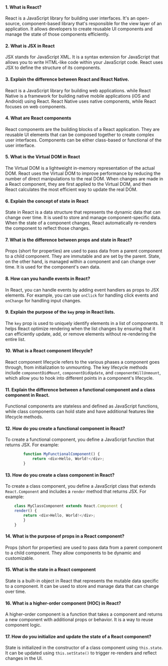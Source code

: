 #### 1. What is React?
   React is a JavaScript library for building user interfaces.  It's an open-source, component-based library that's responsible for the view layer of an application. It allows developers to create reusable UI components and manage the state of those components efficiently.

#### 2. What is JSX in React
   JSX stands for JavaScript XML. It is a syntax extension for JavaScript that allows you to write HTML-like code within your JavaScript code. React uses JSX to define the structure of its components.   
          
#### 3. Explain the difference between React and React Native.
   React is a JavaScript library for building web applications. while React Native is a framework for building native mobile applications (iOS and Android) using React. React Native uses native components, while React focuses on web components.

#### 4. What are React components
   React components are the building blocks of a React application. They are reusable UI elements that can be composed together to create complex user interfaces. Components can be either class-based or functional of the user interface.

#### 5. What is the Virtual DOM in React
   The Virtual DOM is a lightweight in-memory representation of the actual DOM. React uses the Virtual DOM to improve performance by reducing the number of direct manipulations to the real DOM. When changes are made in a React component, they are first applied to the Virtual DOM, and then React calculates the most efficient way to update the real DOM.

#### 6. Explain the concept of state in React
   State in React is a data structure that represents the dynamic data that can change over time. It is used to store and manage component-specific data. When the state of a component changes, React automatically re-renders the component to reflect those changes.

#### 7. What is the difference between props and state in React?
   Props (short for properties) are used to pass data from a parent component to a child component. They are immutable and are set by the parent. State, on the other hand, is managed within a component and can change over time. It is used for the component's own data.

#### 8. How can you handle events in React?
   In React, you can handle events by adding event handlers as props to JSX elements. For example, you can use `onClick` for handling click events and `onChange` for handling input changes.

#### 9. **Explain the purpose of the `key` prop in React lists.**
   The `key` prop is used to uniquely identify elements in a list of components. It helps React optimize rendering when the list changes by ensuring that it can efficiently update, add, or remove elements without re-rendering the entire list.

#### 10. What is a React component lifecycle?
   React component lifecycle refers to the various phases a component goes through, from initialization to unmounting. The key lifecycle methods include `componentDidMount`, `componentDidUpdate`, and `componentWillUnmount`, which allow you to hook into different points in a component's lifecycle.

#### 11. **Explain the difference between a functional component and a class component in React.**
   Functional components are stateless and defined as JavaScript functions, while class components can hold state and have additional features like lifecycle methods.

#### 12. **How do you create a functional component in React?**
   To create a functional component, you define a JavaScript function that returns JSX. For example:
```javascript
        function MyFunctionalComponent() {
            return <div>Hello, World!</div>;
        }
```
#### 13. **How do you create a class component in React?**
   To create a class component, you define a JavaScript class that extends `React.Component` and includes a `render` method that returns JSX. For example:
```javascript
    class MyClassComponent extends React.Component {
    render() {
        return <div>Hello, World!</div>;
        }
    }
```
#### 14. **What is the purpose of props in a React component?**
   Props (short for properties) are used to pass data from a parent component to a child component. They allow components to be dynamic and customizable.

#### 15. **What is the state in a React component**
   State is a built-in object in React that represents the mutable data specific to a component. It can be used to store and manage data that can change over time.

#### 16. **What is a higher-order component (HOC) in React?**
   A higher-order component is a function that takes a component and returns a new component with additional props or behavior. It is a way to reuse component logic.

#### 17. **How do you initialize and update the state of a React component?**
   State is initialized in the constructor of a class component using `this.state`. It can be updated using `this.setState()` to trigger re-renders and reflect changes in the UI.          
